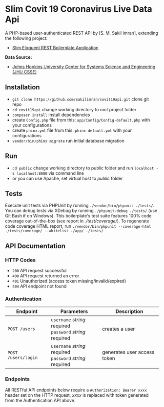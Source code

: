 # Slim Covit 19 Coronavirus Live Data Api

A PHP-based user-authenticated REST API by [S. M. Sakil Imran], extending the following project:
* [Slim Eloquent REST Boilerplate Application](https://github.com/sakilimran/slim-eloquent-rest-boilerplate)

**Data Source:**
* [Johns Hopkins University Center for Systems Science and Engineering (JHU CSSE)](https://github.com/CSSEGISandData/COVID-19)

## Installation
* `git clone https://github.com/sakilimran/covit19api.git` clone git repo
* `cd covit19api` change working directory to root project folder
* `composer install` install dependencies
* create `Config.php` file from this: `app/Config/Config-default.php` with your configurations
* create `phinx.yml` file from this: `phinx-default.yml` with your configurations
* `vendor/bin/phinx migrate` run initial database migration

## Run
* `cd public` change working directory to public folder and run `localhost -S localhost:8000` via command line
* or you can use Apache, set virtual host to *public* folder

## Tests
Execute unit tests via PHPUnit by running `./vendor/bin/phpunit ./tests/`.  You can debug tests via XDebug by running `./phpunit-debug ./tests/` (use Git Bash if on Windows).
This boilerplate's test suite features 100% code coverage out-of-the-box (see report in *./test/coverage/*).  To regenerate code coverage HTML report, run `./vendor/bin/phpunit --coverage-html ./tests/coverage/ --whitelist ./app/ ./tests/`

## API Documentation
### HTTP Codes
* `200` API request successful
* `400` API request returned an error
* `401` Unauthorized (access token missing/invalid/expired)
* `404` API endpoint not found
### Authentication
Endpoint | Parameters | Description
--- | --- | ---
`POST /users` | `username` *string* required<br>`password` *string* required | creates a user
`POST /users/login` | `username` *string* required<br>`password` *string* required | generates user access token
### Endpoints
All RESTful API endpoints below require a `Authorization: Bearer xxxx` header set on the HTTP request, *xxxx* is replaced with token generated from the Authentication API above.
